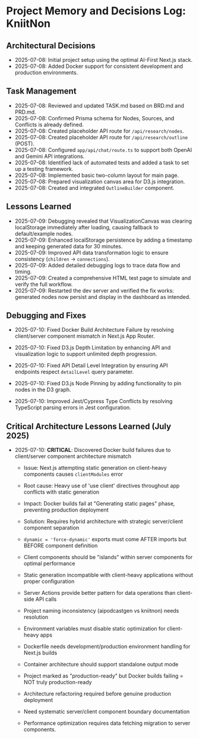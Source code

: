 # Project Memory and Decisions Log: KniitNon
## Architectural Decisions
* 2025-07-08: Initial project setup using the optimal AI-First Next.js stack.
* 2025-07-08: Added Docker support for consistent development and production environments.
## Task Management
* 2025-07-08: Reviewed and updated TASK.md based on BRD.md and PRD.md.
* 2025-07-08: Confirmed Prisma schema for Nodes, Sources, and Conflicts is already defined.
* 2025-07-08: Created placeholder API route for `/api/research/nodes`.
* 2025-07-08: Created placeholder API route for `/api/research/outline` (POST).
* 2025-07-08: Configured `app/api/chat/route.ts` to support both OpenAI and Gemini API integrations.
* 2025-07-08: Identified lack of automated tests and added a task to set up a testing framework.
* 2025-07-08: Implemented basic two-column layout for main page.
* 2025-07-08: Prepared visualization canvas area for D3.js integration.
* 2025-07-08: Created and integrated `OutlineBuilder` component.
## Lessons Learned
* 2025-07-09: Debugging revealed that VisualizationCanvas was clearing localStorage immediately after loading, causing fallback to default/example nodes.
* 2025-07-09: Enhanced localStorage persistence by adding a timestamp and keeping generated data for 30 minutes.
* 2025-07-09: Improved API data transformation logic to ensure consistency (`children` → `connections`).
* 2025-07-09: Added detailed debugging logs to trace data flow and timing.
* 2025-07-09: Created a comprehensive HTML test page to simulate and verify the full workflow.
* 2025-07-09: Restarted the dev server and verified the fix works: generated nodes now persist and display in the dashboard as intended.
## Debugging and Fixes

* 2025-07-10: Fixed Docker Build Architecture Failure by resolving client/server component mismatch in Next.js App Router.

* 2025-07-10: Fixed D3.js Depth Limitation by enhancing API and visualization logic to support unlimited depth progression.

* 2025-07-10: Fixed API Detail Level Integration by ensuring API endpoints respect `detailLevel` query parameter.

* 2025-07-10: Fixed D3.js Node Pinning by adding functionality to pin nodes in the D3 graph.

* 2025-07-10: Improved Jest/Cypress Type Conflicts by resolving TypeScript parsing errors in Jest configuration.

## Critical Architecture Lessons Learned (July 2025)

* 2025-07-10: **CRITICAL**: Discovered Docker build failures due to client/server component architecture mismatch

  * Issue: Next.js attempting static generation on client-heavy components causes `clientModules` error

  * Root cause: Heavy use of 'use client' directives throughout app conflicts with static generation

  * Impact: Docker builds fail at "Generating static pages" phase, preventing production deployment

  * Solution: Requires hybrid architecture with strategic server/client component separation

  * `dynamic = 'force-dynamic'` exports must come AFTER imports but BEFORE component definition

  * Client components should be "islands" within server components for optimal performance

  * Static generation incompatible with client-heavy applications without proper configuration

  * Server Actions provide better pattern for data operations than client-side API calls

  * Project naming inconsistency (aipodcastgen vs kniitnon) needs resolution

  * Environment variables must disable static optimization for client-heavy apps

  * Dockerfile needs development/production environment handling for Next.js builds

  * Container architecture should support standalone output mode

  * Project marked as "production-ready" but Docker builds failing = NOT truly production-ready

  * Architecture refactoring required before genuine production deployment

  * Need systematic server/client component boundary documentation

  * Performance optimization requires data fetching migration to server components.
